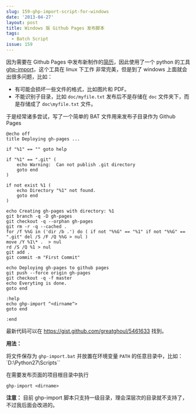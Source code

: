 ```yaml
---
slug: 159-ghp-import-script-for-windows
date: '2013-04-27'
layout: post
title: Windows 版 Github Pages 发布脚本
tags:
  - Batch Script
issue: 159
---
```


因为需要在 Github Pages 中发布新制作的[简历][1]，因此使用了一个 python 的工具 [ghp-import][2]，这个工具在 linux 下工作
非常完美，但是到了 windows 上面就会出很多问题，比如：

 * 有可能会损坏一些文件的格式，比如图片和 PDF。
 * 不能识别子目录，比如 `doc/myfile.txt` 发布后不是存储在 `doc` 文件夹下，而是存储成了 `doc\myfile.txt` 文件。

于是经常诸多尝试，写了一个简单的 BAT 文件用来发布子目录作为 Github Pages

    @echo off
    title Deploying gh-pages ...
     
    if "%1" == "" goto help
     
    if "%1" == ".git" (
        echo Warning:  Can not publish .git directory
        goto end
    )
     
    if not exist %1 (
        echo Directory "%1" not found.
        goto end
    )
     
    echo Creating gh-pages with directory: %1
    git branch -q -D gh-pages
    git checkout -q --orphan gh-pages
    git rm -r -q --cached .
    for /f %%G in ('dir /b .') do ( if not "%%G" == "%1" if not "%%G" == ".git" del /S /F /Q %%G > nul )
    move /Y %1\* .  > nul
    rd /S /Q %1 > nul
    git add .
    git commit -m "First Commit"
     
    echo Deploying gh-pages to github pages
    git push --force origin gh-pages
    git checkout -q -f master
    echo Everyting is done.
    goto end
     
    :help
    echo ghp-import ^<dirname^>
    goto end
     
    :end

最新代码可以在 <https://gist.github.com/greatghoul/5461633> 找到。

**用法：**

将文件保存为 `ghp-import.bat` 并放置在环境变量 `PATH` 的任意目录中，比如： `D:\Python27\Scripts``

在需要发布页面的项目根目录中执行

    ghp-import <dirname> 

**注意：** 目前 ghp-import 脚本只支持一级目录，理会深层次的目录就不支持了，不过我后面会改进的。


[1]: https://github.com/greatghoul/resume
[2]: https://github.com/davisp/ghp-import
